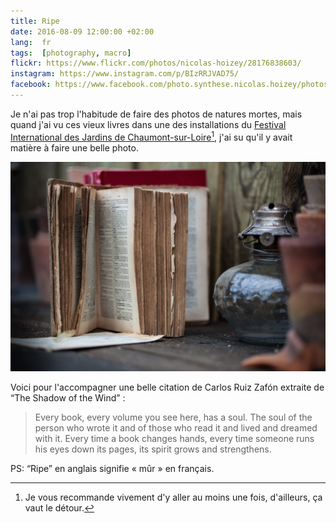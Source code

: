 ```yaml
---
title: Ripe
date: 2016-08-09 12:00:00 +02:00
lang:  fr
tags:  [photography, macro]
flickr: https://www.flickr.com/photos/nicolas-hoizey/28176838603/
instagram: https://www.instagram.com/p/BIzRRJVAD75/
facebook: https://www.facebook.com/photo.synthese.nicolas.hoizey/photos/a.310523142454600.1073741828.310495275790720/567948936712018/?type=1&theater
---
```


Je n'ai pas trop l'habitude de faire des photos de natures mortes, mais quand j'ai vu ces vieux livres dans une des installations du [Festival International des Jardins de Chaumont-sur-Loire](http://www.domaine-chaumont.fr/festival_festivals)[^chaumont], j'ai su qu'il y avait matière à faire une belle photo.

[^chaumont]: Je vous recommande vivement d'y aller au moins une fois, d'ailleurs, ça vaut le détour.

![](20150427-Ripe.jpg "“Ripe”")

Voici pour l'accompagner une belle citation de Carlos Ruiz Zafón extraite de “The Shadow of the Wind” :

> Every book, every volume you see here, has a soul. The soul of the person who wrote it and of those who read it and lived and dreamed with it. Every time a book changes hands, every time someone runs his eyes down its pages, its spirit grows and strengthens.

PS: “Ripe” en anglais signifie « mûr » en français.

